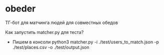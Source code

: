 # obeder
ТГ-бот для матчинга людей для совместных обедов

Как запустить matcher.py для теста?
- Пишем в консоли python3 matcher.py -i ./test/users_to_match.json -p ./test/places.csv -o ./test/output.json

